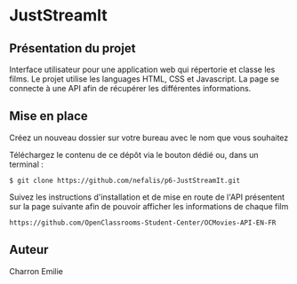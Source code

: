 # JustStreamIt

## Présentation du projet 
Interface utilisateur pour une application web qui répertorie et classe les films. 
Le projet utilise les languages HTML, CSS et Javascript. La page se connecte à une API afin de récupérer les différentes informations.

## Mise en place 

Créez un nouveau dossier sur votre bureau avec le nom que vous souhaitez

Téléchargez le contenu de ce dépôt via le bouton dédié ou, dans un terminal :

``` 
$ git clone https://github.com/nefalis/p6-JustStreamIt.git
 ```

Suivez les instructions d'installation et de mise en route de l'API présentent sur la page suivante afin de pouvoir afficher les informations de chaque film 

``` 
https://github.com/OpenClassrooms-Student-Center/OCMovies-API-EN-FR
```

## Auteur
Charron Emilie
